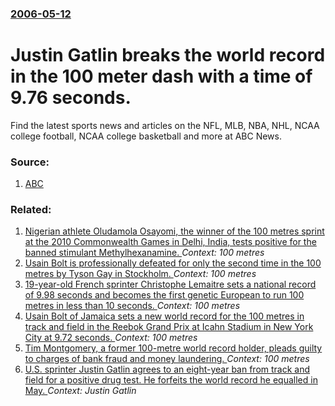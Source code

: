 ### [2006-05-12](/news/2006/05/12/index.md)

#  Justin Gatlin breaks the world record in the 100 meter dash with a time of 9.76 seconds. 

Find the latest sports news and articles on the NFL, MLB, NBA, NHL, NCAA college football, NCAA college basketball and more at ABC News.


### Source:

1. [ABC](http://abcnews.go.com/Sports/wireStory?id=1956261)

### Related:

1. [Nigerian athlete Oludamola Osayomi, the winner of the 100 metres sprint at the 2010 Commonwealth Games in Delhi, India, tests positive for the banned stimulant Methylhexanamine. ](/news/2010/10/11/nigerian-athlete-oludamola-osayomi-the-winner-of-the-100-metres-sprint-at-the-2010-commonwealth-games-in-delhi-india-tests-positive-for-t.md) _Context: 100 metres_
2. [Usain Bolt is professionally defeated for only the second time in the 100 metres by Tyson Gay in Stockholm. ](/news/2010/08/6/usain-bolt-is-professionally-defeated-for-only-the-second-time-in-the-100-metres-by-tyson-gay-in-stockholm.md) _Context: 100 metres_
3. [19-year-old French sprinter Christophe Lemaitre sets a national record of 9.98 seconds and becomes the first genetic European to run 100 metres in less than 10 seconds. ](/news/2010/07/9/19-year-old-french-sprinter-christophe-lemaitre-sets-a-national-record-of-9-98-seconds-and-becomes-the-first-genetic-european-to-run-100-met.md) _Context: 100 metres_
4. [ Usain Bolt of Jamaica sets a new world record for the 100 metres in track and field in the Reebok Grand Prix at Icahn Stadium in New York City at 9.72 seconds. ](/news/2008/05/31/usain-bolt-of-jamaica-sets-a-new-world-record-for-the-100-metres-in-track-and-field-in-the-reebok-grand-prix-at-icahn-stadium-in-new-york-c.md) _Context: 100 metres_
5. [ Tim Montgomery, a former 100-metre world record holder, pleads guilty to charges of bank fraud and money laundering. ](/news/2007/04/9/tim-montgomery-a-former-100-metre-world-record-holder-pleads-guilty-to-charges-of-bank-fraud-and-money-laundering.md) _Context: 100 metres_
6. [ U.S. sprinter Justin Gatlin agrees to an eight-year ban from track and field for a positive drug test. He forfeits the world record he equalled in May. ](/news/2006/08/22/u-s-sprinter-justin-gatlin-agrees-to-an-eight-year-ban-from-track-and-field-for-a-positive-drug-test-he-forfeits-the-world-record-he-equa.md) _Context: Justin Gatlin_
